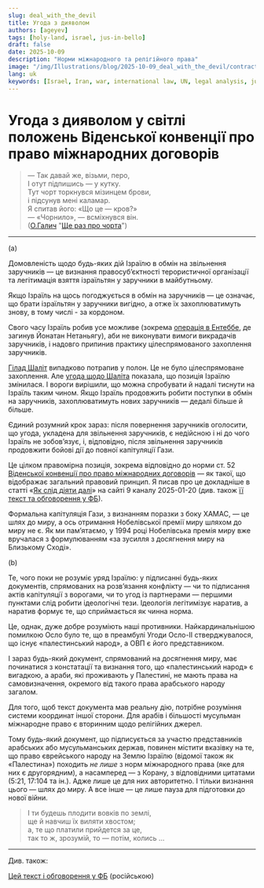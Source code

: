 ```yaml
---
slug: deal_with_the_devil
title: Угода з дияволом
authors: [ageyev]
tags: [holy-land, israel, jus-in-bello]
draft: false
date: 2025-10-09
description: "Норми міжнародного та релігійного права"
image: "/img/Illustrations/blog/2025-10-09_deal_with_the_devil/contract_with_the_devil_ChatGPT01.png" 
lang: uk
keywords: [Israel, Iran, war, international law, UN, legal analysis, jus in bello]
---
```


# Угода з дияволом у світлі положень Віденської конвенції про право міжнародних договорів

> — Так давай же, візьми, перо, <br/>
> І отут підпишись — у кутку. <br/>
> Тут чорт торкнувся мізинцем брови, <br/>
> і підсунув мені каламар. <br/>
> Я спитав його: «Що це — кров?» <br/>
> — «Чорнило», — всміхнувся він. <br/>
> ([О.Галич](https://uk.wikipedia.org/wiki/%D0%93%D0%B0%D0%BB%D0%B8%D1%87_%D0%9E%D0%BB%D0%B5%D0%BA%D1%81%D0%B0%D0%BD%D0%B4%D1%80_%D0%90%D1%80%D0%BA%D0%B0%D0%B4%D1%96%D0%B9%D0%BE%D0%B2%D0%B8%D1%87) "[Ще раз про чорта](https://www.youtube.com/watch?v=KYpqABS0xww)")
---

(a)

Домовленість щодо будь-яких дій Ізраїлю в обмін на звільнення заручників — це визнання правосуб’єктності терористичної організації та легітимація взяття ізраїльтян у заручники в майбутньому.

Якщо Ізраїль на щось погоджується в обмін на заручників — це означає, що брати ізраїльтян у заручники вигідно, а отже їх захоплюватимуть знову, в тому числі - за кордоном. <!-- truncate -->

Свого часу Ізраїль робив усе можливе (зокрема [операція в Ентеббе](https://en.wikipedia.org/wiki/Entebbe_raid), де загинув Йонатан Нетаньягу), аби не виконувати вимоги викрадачів заручників, і надовго припинив практику цілеспрямованого захоплення заручників.

[Гілад Шаліт](https://en.wikipedia.org/wiki/Gilad_Shalit) випадково потрапив у полон. Це не було цілеспрямоване захоплення. Але [угода щодо Шаліта](https://en.wikipedia.org/wiki/Gilad_Shalit_prisoner_exchange) показала, що позиція Ізраїлю змінилася. І вороги вирішили, що можна спробувати й надалі тиснути на Ізраїль таким чином. Якщо Ізраїль продовжить робити поступки в обмін на заручників, захоплюватимуть нових заручників — дедалі більше й більше.

Єдиний розумний крок зараз: після повернення заручників оголосити, що угода, укладена для звільнення заручників, є недійсною і ні до чого Ізраїль не зобов’язує, і, відповідно, після звільнення заручників продовжити бойові дії до повної капітуляції Гази.

Це цілком правомірна позиція, зокрема відповідно до норми ст. 52 [Віденської конвенції про право міжнародних договорів](https://en.wikipedia.org/wiki/Vienna_Convention_on_the_Law_of_Treaties) — як такої, що відображає загальний правовий принцип. Я писав про це докладніше в статті «[Як слід діяти далі](https://www.9tv.co.il/item/85108)» на сайті 9 каналу 2025-01-20 (див. також [її текст та обговорення у ФБ](https://www.facebook.com/viktor.ageyev/posts/pfbid02FPyGZb3kJuQVf64JXAoTEJhwkjzFQ7xf21jMKgZo93tfmDq8N4DXLhPVXCDfe5til)).

Формальна капітуляція Гази, з визнанням поразки з боку ХАМАС, — це шлях до миру, а ось отримання Нобелівської премії миру шляхом до миру не є. Як ми пам’ятаємо, у 1994 році Нобелівська премія миру вже вручалася з формулюванням «за зусилля з досягнення миру на Близькому Сході».

(b)

Те, чого поки не розуміє уряд Ізраїлю: у підписанні будь-яких документів, спрямованих на розв’язання конфлікту — чи то підписання актів капітуляції з ворогами, чи то угод із партнерами — першими пунктами слід робити ідеологічні тези. Ідеологія легітимізує наратив, а наратив формує те, що сприймається як чинна норма.

Це, однак, дуже добре розуміють наші противники. Найкардинальнішою помилкою Осло було те, що в преамбулі Угоди Осло-II стверджувалося, що існує «палестинський народ», а ОВП є його представником.

І зараз будь-який документ, спрямований на досягнення миру, має починатися з констатації та визнання того, що «палестинський народ» є вигадкою, а араби, які проживають у Палестині, не мають права на самовизначення, окремого від такого права арабського народу загалом.

Для того, щоб текст документа мав реальну дію, потрібне розуміння системи координат іншої сторони. Для арабів і більшості мусульман міжнародне право є вторинним щодо релігійних джерел.

Тому будь-який документ, що підписується за участю представників арабських або мусульманських держав, повинен містити вказівку на те, що право єврейського народу на Землю Ізраїлю (відомої також як «Палестина») походить *не лише* з норм міжнародного права (яке для них є другорядним), а насамперед — з Корану, з відповідними цитатами (5:21, 17:104 та ін.). Адже лише це для них авторитетно. І тільки визнання цього — шлях до миру. А все інше — це лише пауза для підготовки до нової війни.

> І ти будешь плодити вовків по землі, <br/>
> ще й навчиш їх виляти хвостом; <br/>
> а, те що платили прийдется за це, <br/>
> так то ж, зрозумій, то — потім, колись ... <br/>

---

Див. також:

[Цей текст і обговорення у ФБ](https://www.facebook.com/viktor.ageyev/posts/pfbid0xP5TKZwGPyYV824UgTYV4je1uzpN3zHkLJk4G9b6NYZorxoD9Eez7AbrqhyPQocjl) (російською)
